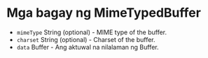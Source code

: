 # Mga bagay ng MimeTypedBuffer

* `mimeType` String (optional) - MIME type of the buffer.
* `charset` String (optional) - Charset of the buffer.
* `data` Buffer - Ang aktuwal na nilalaman ng Buffer.
